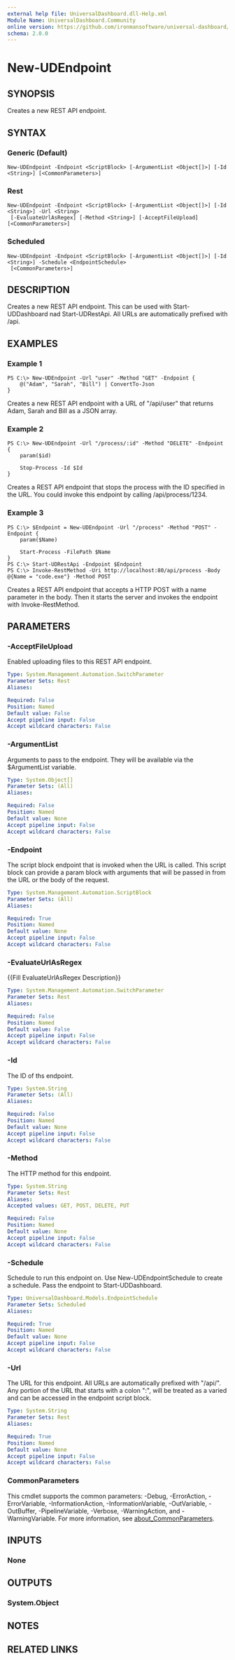 ```yaml
---
external help file: UniversalDashboard.dll-Help.xml
Module Name: UniversalDashboard.Community
online version: https://github.com/ironmansoftware/universal-dashboard/blob/master/src/UniversalDashboard/Help/New-UDElement.md
schema: 2.0.0
---
```


# New-UDEndpoint

## SYNOPSIS
Creates a new REST API endpoint.

## SYNTAX

### Generic (Default)
```
New-UDEndpoint -Endpoint <ScriptBlock> [-ArgumentList <Object[]>] [-Id <String>] [<CommonParameters>]
```

### Rest
```
New-UDEndpoint -Endpoint <ScriptBlock> [-ArgumentList <Object[]>] [-Id <String>] -Url <String>
 [-EvaluateUrlAsRegex] [-Method <String>] [-AcceptFileUpload] [<CommonParameters>]
```

### Scheduled
```
New-UDEndpoint -Endpoint <ScriptBlock> [-ArgumentList <Object[]>] [-Id <String>] -Schedule <EndpointSchedule>
 [<CommonParameters>]
```

## DESCRIPTION
Creates a new REST API endpoint.
This can be used with Start-UDDashboard nad Start-UDRestApi.
All URLs are automatically prefixed with /api.

## EXAMPLES

### Example 1
```
PS C:\> New-UDEndpoint -Url "user" -Method "GET" -Endpoint {
	@("Adam", "Sarah", "Bill") | ConvertTo-Json
}
```

Creates a new REST API endpoint with a URL of "/api/user" that returns Adam, Sarah and Bill as a JSON array.

### Example 2
```
PS C:\> New-UDEndpoint -Url "/process/:id" -Method "DELETE" -Endpoint {
	param($id)

	Stop-Process -Id $Id
}
```

Creates a REST API endpoint that stops the process with the ID specified in the URL.
You could invoke this endpoint by calling /api/process/1234.

### Example 3
```
PS C:\> $Endpoint = New-UDEndpoint -Url "/process" -Method "POST" -Endpoint {
	param($Name)

	Start-Process -FilePath $Name
}
PS C:\> Start-UDRestApi -Endpoint $Endpoint
PS C:\> Invoke-RestMethod -Uri http://localhost:80/api/process -Body @{Name = "code.exe"} -Method POST
```

Creates a REST API endpoint that accepts a HTTP POST with a name parameter in the body.
Then it starts the server and invokes the endpoint with Invoke-RestMethod.

## PARAMETERS

### -AcceptFileUpload
Enabled uploading files to this REST API endpoint.

```yaml
Type: System.Management.Automation.SwitchParameter
Parameter Sets: Rest
Aliases:

Required: False
Position: Named
Default value: False
Accept pipeline input: False
Accept wildcard characters: False
```

### -ArgumentList
Arguments to pass to the endpoint.
They will be available via the $ArgumentList variable.

```yaml
Type: System.Object[]
Parameter Sets: (All)
Aliases:

Required: False
Position: Named
Default value: None
Accept pipeline input: False
Accept wildcard characters: False
```

### -Endpoint
The script block endpoint that is invoked when the URL is called.
This script block can provide a param block with arguments that will be passed in from the URL or the body of the request.

```yaml
Type: System.Management.Automation.ScriptBlock
Parameter Sets: (All)
Aliases:

Required: True
Position: Named
Default value: None
Accept pipeline input: False
Accept wildcard characters: False
```

### -EvaluateUrlAsRegex
{{Fill EvaluateUrlAsRegex Description}}

```yaml
Type: System.Management.Automation.SwitchParameter
Parameter Sets: Rest
Aliases:

Required: False
Position: Named
Default value: False
Accept pipeline input: False
Accept wildcard characters: False
```

### -Id
The ID of ths endpoint.

```yaml
Type: System.String
Parameter Sets: (All)
Aliases:

Required: False
Position: Named
Default value: None
Accept pipeline input: False
Accept wildcard characters: False
```

### -Method
The HTTP method for this endpoint.

```yaml
Type: System.String
Parameter Sets: Rest
Aliases:
Accepted values: GET, POST, DELETE, PUT

Required: False
Position: Named
Default value: None
Accept pipeline input: False
Accept wildcard characters: False
```

### -Schedule
Schedule to run this endpoint on.
Use New-UDEndpointSchedule to create a schedule.
Pass the endpoint to Start-UDDashboard.

```yaml
Type: UniversalDashboard.Models.EndpointSchedule
Parameter Sets: Scheduled
Aliases:

Required: True
Position: Named
Default value: None
Accept pipeline input: False
Accept wildcard characters: False
```

### -Url
The URL for this endpoint.
All URLs are automatically prefixed with "/api/".
Any portion of the URL that starts with a colon ":", will be treated as a varied and can be accessed in the endpoint script block.

```yaml
Type: System.String
Parameter Sets: Rest
Aliases:

Required: True
Position: Named
Default value: None
Accept pipeline input: False
Accept wildcard characters: False
```

### CommonParameters
This cmdlet supports the common parameters: -Debug, -ErrorAction, -ErrorVariable, -InformationAction, -InformationVariable, -OutVariable, -OutBuffer, -PipelineVariable, -Verbose, -WarningAction, and -WarningVariable. For more information, see [about_CommonParameters](http://go.microsoft.com/fwlink/?LinkID=113216).

## INPUTS

### None
## OUTPUTS

### System.Object
## NOTES

## RELATED LINKS
